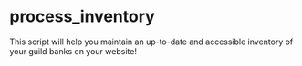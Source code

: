 # process_inventory
This script will help you maintain an up-to-date and accessible inventory of your guild banks on your website!
